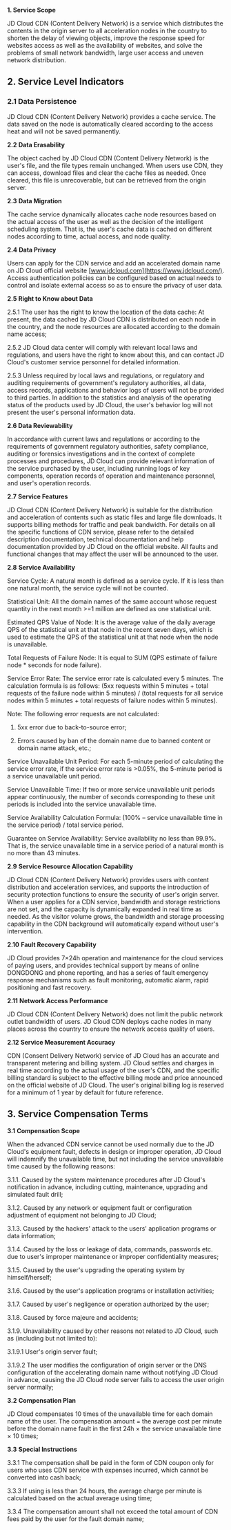 **1. Service Scope**

JD Cloud CDN (Content Delivery Network) is a service which distributes the contents in the origin server to all acceleration nodes in the country to shorten the delay of viewing objects, improve the response speed for websites access as well as the availability of websites, and solve the problems of small network bandwidth, large user access and uneven network distribution.

## **2. Service Level Indicators**

### **2.1 Data Persistence**

JD Cloud CDN (Content Delivery Network) provides a cache service. The data saved on the node is automatically cleared according to the access heat and will not be saved permanently.

**2.2** **Data Erasability**

The object cached by JD Cloud CDN (Content Delivery Network) is the user's file, and the file types remain unchanged. When users use CDN, they can access, download files and clear the cache files as needed. Once cleared, this file is unrecoverable, but can be retrieved from the origin server.

**2.3** **Data Migration**

The cache service dynamically allocates cache node resources based on the actual access of the user as well as the decision of the intelligent scheduling system. That is, the user's cache data is cached on different nodes according to time, actual access, and node quality.

**2.4** **Data Privacy**

Users can apply for the CDN service and add an accelerated domain name on JD Cloud official website [www.jdcloud.com](https://www.jdcloud.com/). Access authentication policies can be configured based on actual needs to control and isolate external access so as to ensure the privacy of user data.

**2.5** **Right to Know about Data**

2.5.1 The user has the right to know the location of the data cache: At present, the data cached by JD Cloud CDN is distributed on each node in the country, and the node resources are allocated according to the domain name access;

2.5.2 JD Cloud data center will comply with relevant local laws and regulations, and users have the right to know about this, and can contact JD Cloud's customer service personnel for detailed information.

2.5.3 Unless required by local laws and regulations, or regulatory and auditing requirements of government's regulatory authorities, all data, access records, applications and behavior logs of users will not be provided to third parties. In addition to the statistics and analysis of the operating status of the products used by JD Cloud, the user's behavior log will not present the user's personal information data.

**2.6 Data Reviewability**

In accordance with current laws and regulations or according to the requirements of government regulatory authorities, safety compliance, auditing or forensics investigations and in the context of complete processes and procedures, JD Cloud can provide relevant information of the service purchased by the user, including running logs of key components, operation records of operation and maintenance personnel, and user's operation records.

**2.7** **Service Features**

JD Cloud CDN (Content Delivery Network) is suitable for the distribution and acceleration of contents such as static files and large file downloads. It supports billing methods for traffic and peak bandwidth. For details on all the specific functions of CDN service, please refer to the detailed description documentation, technical documentation and help documentation provided by JD Cloud on the official website. All faults and functional changes that may affect the user will be announced to the user.

**2.8** **Service Availability**

Service Cycle: A natural month is defined as a service cycle. If it is less than one natural month, the service cycle will not be counted.

Statistical Unit: All the domain names of the same account whose request quantity in the next month >=1 million are defined as one statistical unit.

Estimated QPS Value of Node: It is the average value of the daily average QPS of the statistical unit at that node in the recent seven days, which is used to estimate the QPS of the statistical unit at that node when the node is unavailable.

Total Requests of Failure Node: It is equal to SUM (QPS estimate of failure node * seconds for node failure).

Service Error Rate: The service error rate is calculated every 5 minutes. The calculation formula is as follows: (5xx requests within 5 minutes + total requests of the failure node within 5 minutes) / (total requests for all service nodes within 5 minutes + total requests of failure nodes within 5 minutes).

Note: The following error requests are not calculated:

1. 5xx error due to back-to-source error;

2. Errors caused by ban of the domain name due to banned content or domain name attack, etc.;

Service Unavailable Unit Period: For each 5-minute period of calculating the service error rate, if the service error rate is >0.05%, the 5-minute period is a service unavailable unit period.

Service Unavailable Time: If two or more service unavailable unit periods appear continuously, the number of seconds corresponding to these unit periods is included into the service unavailable time.

Service Availability Calculation Formula: (100% – service unavailable time in the service period) / total service period.

Guarantee on Service Availability: Service availability no less than 99.9%. That is, the service unavailable time in a service period of a natural month is no more than 43 minutes.

**2.9** **Service Resource Allocation Capability**

JD Cloud CDN (Content Delivery Network) provides users with content distribution and acceleration services, and supports the introduction of security protection functions to ensure the security of user's origin server. When a user applies for a CDN service, bandwidth and storage restrictions are not set, and the capacity is dynamically expanded in real time as needed. As the visitor volume grows, the bandwidth and storage processing capability in the CDN background will automatically expand without user's intervention.

**2.10** **Fault Recovery Capability**

JD Cloud provides 7×24h operation and maintenance for the cloud services of paying users, and provides technical support by means of online DONGDONG and phone reporting, and has a series of fault emergency response mechanisms such as fault monitoring, automatic alarm, rapid positioning and fast recovery.

**2.11** **Network Access Performance**

JD Cloud CDN (Content Delivery Network) does not limit the public network outlet bandwidth of users. JD Cloud CDN deploys cache nodes in many places across the country to ensure the network access quality of users.

**2.12** **Service Measurement Accuracy**

CDN (Consent Delivery Network) service of JD Cloud has an accurate and transparent metering and billing system. JD Cloud settles and charges in real time according to the actual usage of the user's CDN, and the specific billing standard is subject to the effective billing mode and price announced on the official website of JD Cloud. The user's original billing log is reserved for a minimum of 1 year by default for future reference.

## **3. Service Compensation Terms**

**3.1** **Compensation Scope**

When the advanced CDN service cannot be used normally due to the JD Cloud's equipment fault, defects in design or improper operation, JD Cloud will indemnify the unavailable time, but not including the service unavailable time caused by the following reasons:

3.1.1. Caused by the system maintenance procedures after JD Cloud's notification in advance, including cutting, maintenance, upgrading and simulated fault drill;

3.1.2. Caused by any network or equipment fault or configuration adjustment of equipment not belonging to JD Cloud;

3.1.3. Caused by the hackers' attack to the users' application programs or data information;

3.1.4. Caused by the loss or leakage of data, commands, passwords etc. due to user's improper maintenance or improper confidentiality measures;

3.1.5. Caused by the user's upgrading the operating system by himself/herself;

3.1.6. Caused by the user's application programs or installation activities;

3.1.7. Caused by user's negligence or operation authorized by the user;

3.1.8. Caused by force majeure and accidents;

3.1.9. Unavailability caused by other reasons not related to JD Cloud, such as (including but not limited to):

3.1.9.1 User's origin server fault;

3.1.9.2 The user modifies the configuration of origin server or the DNS configuration of the accelerating domain name without notifying JD Cloud in advance, causing the JD Cloud node server fails to access the user origin server normally;

**3.2** **Compensation Plan**

JD Cloud compensates 10 times of the unavailable time for each domain name of the user. The compensation amount = the average cost per minute before the domain name fault in the first 24h × the service unavailable time × 10 times;

**3.3** **Special Instructions**

3.3.1 The compensation shall be paid in the form of CDN coupon only for users who uses CDN service with expenses incurred, which cannot be converted into cash back;

3.3.3 If using is less than 24 hours, the average charge per minute is calculated based on the actual average using time;

3.3.4 The compensation amount shall not exceed the total amount of CDN fees paid by the user for the fault domain name;
